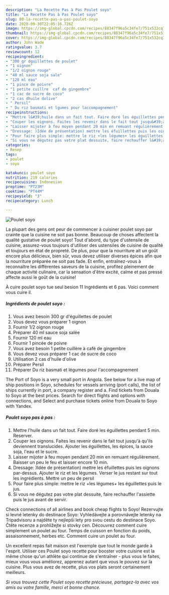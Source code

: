 ```yaml
---
description: "La Recette Pas à Pas Poulet soyo"
title: "La Recette Pas à Pas Poulet soyo"
slug: 80-la-recette-pas-a-pas-poulet-soyo
date: 2020-09-30T22:05:16.726Z
image: https://img-global.cpcdn.com/recipes/88347f96a5c34fe7/751x532cq70/poulet-soyo-photo-principale-de-la-recette.jpg
thumbnail: https://img-global.cpcdn.com/recipes/88347f96a5c34fe7/751x532cq70/poulet-soyo-photo-principale-de-la-recette.jpg
cover: https://img-global.cpcdn.com/recipes/88347f96a5c34fe7/751x532cq70/poulet-soyo-photo-principale-de-la-recette.jpg
author: John Wade
ratingvalue: 3.7
reviewcount: 12
recipeingredient:
- "300 gr dguillettes de poulet"
- "1 oignon"
- "1/2 oignon rouge"
- "40 ml sauce soja sale"
- "120 ml eau"
- "1 pince de poivre"
- "1 petite cuillre  caf de gingembre"
- "1 cac de sucre de coco"
- "2 cas dhuile dolive"
- " Persil"
- " Du riz basmati et lgumes pour laccompagnement"
recipeinstructions:
- "Mettre l&#39;huile dans un fait tout. Faire doré les éguillettes pendant 5 min. Reserver."
- "Couper les oignons. Faites les revenir dans le fait tout jusqu&#39;à qu&#39;ils deviennent translucides. Ajouter les éguillettes, les épices, la sauce soja, l&#39;eau et le sucre."
- "Laisser mijoter à feu moyen pendant 20 min en remuant régulièrement. Baisser un peu le feu et laisser encore 10 min."
- "Dressage: )Idée de présentation) mettre les éfuillettes puis les oignons par-dessus. Ajouter le riz et les légumes. Verser le jus restant sur tout les ingrédients. Mettre un peu de persil"
- "Pour faire plus simple: mettre le riz +les légumes+ les éguillettes puis le jus."
- "Si vous ne dégutez pas votre plat dessuite, faire rechauffer l&#39;assiette puis le jus avant de servir."
categories:
- Resep
tags:
- poulet
- soyo

katakunci: poulet soyo 
nutrition: 219 calories
recipecuisine: Indonesian
preptime: "PT23M"
cooktime: "PT44M"
recipeyield: "3"
recipecategory: Lunch

---
```



![Poulet soyo](https://img-global.cpcdn.com/recipes/88347f96a5c34fe7/751x532cq70/poulet-soyo-photo-principale-de-la-recette.jpg)

La plupart des gens ont peur de commencer à cuisiner poulet soyo par crainte que la cuisine ne soit pas bonne. Beaucoup de choses affectent la qualité gustative de poulet soyo! Tout d'abord, du type d'ustensile de cuisine, assurez-vous toujours d'utiliser des ustensiles de cuisine de qualité et toujours en état de propreté. De plus, pour que la nourriture ait un goût encore plus délicieux, bien sûr, vous devez utiliser diverses épices afin que la nourriture préparée ne soit pas fade. Et enfin, entraînez-vous à reconnaître les différentes saveurs de la cuisine, profitez pleinement de chaque activité culinaire, car la sensation d'être excité, calme et pas pressé affecte aussi le goût de la cuisine!

<!--inarticleads1-->

À cuire poulet soyo tue seul besion 11 Ingrédients et 6 pas. Voici comment vous cuire il.

##### Ingrédients de poulet soyo :

1. Vous avez besoin 300 gr d&#39;éguillettes de poulet
1. Vous devez vous préparer 1 oignon
1. Fournir 1/2 oignon rouge
1. Préparer 40 ml sauce soja salée
1. Fournir 120 ml eau
1. Fournir 1 pincée de poivre
1. Vous avez besoin 1 petite cuillère à café de gingembre
1. Vous devez vous préparer 1 cac de sucre de coco
1. Utilisation 2 cas d&#39;huile d&#39;olive
1. Préparer  Persil
1. Préparer  Du riz basmati et légumes pour l&#39;accompagnement


The Port of Soyo is a very small port in Angola. See below for a live map of ship positions in Soyo, schedules for vessels arriving (port calls), the list of ships currently in port, a company register and a. Find tickets from Douala to Soyo at the best prices. Search for direct flights and options with connections, and Select and purchase tickets online from Douala to Soyo with Yandex. 

<!--inarticleads2-->

##### Poulet soyo pas à pas :

1. Mettre l&#39;huile dans un fait tout. Faire doré les éguillettes pendant 5 min. Reserver.
1. Couper les oignons. Faites les revenir dans le fait tout jusqu&#39;à qu&#39;ils deviennent translucides. Ajouter les éguillettes, les épices, la sauce soja, l&#39;eau et le sucre.
1. Laisser mijoter à feu moyen pendant 20 min en remuant régulièrement. Baisser un peu le feu et laisser encore 10 min.
1. Dressage: )Idée de présentation) mettre les éfuillettes puis les oignons par-dessus. Ajouter le riz et les légumes. Verser le jus restant sur tout les ingrédients. Mettre un peu de persil
1. Pour faire plus simple: mettre le riz +les légumes+ les éguillettes puis le jus.
1. Si vous ne dégutez pas votre plat dessuite, faire rechauffer l&#39;assiette puis le jus avant de servir.


Check connections of all airlines and book cheap flights to Soyo! Rezervujte si levné letenky do destinace Soyo: Vyhledávejte a porovnávejte letenky na Tripadvisoru a najděte ty nejlepší lety pro svou cestu do destinace Soyo. Čtěte recenze a prohlížejte si stovky cen. Découvrez comment cuire simplement un poulet au four. Temps de cuisson en fonction du poids, assaisonnement, herbes etc. Comment cuire un poulet au four. 

<!--inarticleads1-->

<p>
Un excellent repas fait maison est l'exemple que tout le monde garde à l'esprit. Utiliser ces Poulet soyo recette pour booster votre cuisine est la même chose qu'un athlète qui continue de s'entraîner - plus vous le faites, mieux vous vous améliorez, apprenez autant que vous le pouvez sur la cuisine. Plus vous avez de recette, plus vos plats seront certainement meilleurs.
</p>

<p>
<i>Si vous trouvez cette Poulet soyo recette précieuse, partagez-la avec vos amis ou votre famille, merci et bonne chance.</i>
</p>
